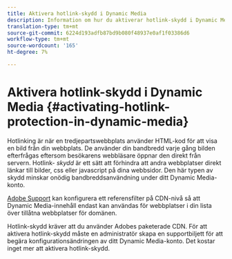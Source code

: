 ```yaml
---
title: Aktivera hotlink-skydd i Dynamic Media
description: Information om hur du aktiverar hotlink-skydd i Dynamic Media.
translation-type: tm+mt
source-git-commit: 6224d193adfb87bd9b080f48937e0af1f03386d6
workflow-type: tm+mt
source-wordcount: '165'
ht-degree: 7%

---
```



# Aktivera hotlink-skydd i Dynamic Media {#activating-hotlink-protection-in-dynamic-media}

Hotlinking är när en tredjepartswebbplats använder HTML-kod för att visa en bild från din webbplats. De använder din bandbredd varje gång bilden efterfrågas eftersom besökarens webbläsare öppnar den direkt från servern. Hotlink- *skydd* är ett sätt att förhindra att andra webbplatser direkt länkar till bilder, css eller javascript på dina webbsidor. Den här typen av skydd minskar onödig bandbreddsanvändning under ditt Dynamic Media-konto.

[Adobe Support](https://helpx.adobe.com/support.html) kan konfigurera ett referensfilter på CDN-nivå så att Dynamic Media-innehåll endast kan användas för webbplatser i din lista över tillåtna webbplatser för domänen.

Hotlink-skydd kräver att du använder Adobes paketerade CDN. För att aktivera hotlink-skydd måste en administratör skapa en supportbiljett för att begära konfigurationsändringen av ditt Dynamic Media-konto. Det kostar inget mer att aktivera hotlink-skydd.
